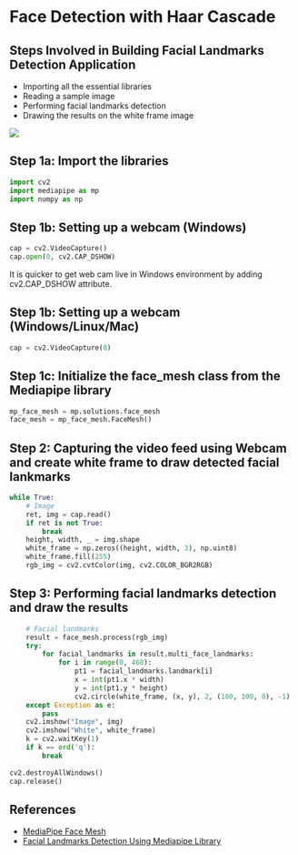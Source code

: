 # Face Detection with Haar Cascade

## Steps Involved in Building Facial Landmarks Detection Application
- Importing all the essential libraries
- Reading a sample image
- Performing facial landmarks detection
- Drawing the results on the white frame image
<img src="https://user-images.githubusercontent.com/61585411/167333971-2c3f7a6a-bd2b-4cee-b924-55683218865b.gif">

## Step 1a: Import the libraries
```python
import cv2
import mediapipe as mp
import numpy as np
```
## Step 1b: Setting up a webcam (Windows)
```python
cap = cv2.VideoCapture()
cap.open(0, cv2.CAP_DSHOW)
```
It is quicker to get web cam live in Windows environment by adding cv2.CAP_DSHOW attribute.
## Step 1b: Setting up a webcam (Windows/Linux/Mac)
```python
cap = cv2.VideoCapture(0)
```
## Step 1c: Initialize the face_mesh class from the Mediapipe library
```python
mp_face_mesh = mp.solutions.face_mesh
face_mesh = mp_face_mesh.FaceMesh()
```
## Step 2: Capturing the video feed using Webcam and create white frame to draw detected facial lankmarks
```python
while True:
    # Image
    ret, img = cap.read()
    if ret is not True:
        break
    height, width, _ = img.shape
    white_frame = np.zeros((height, width, 3), np.uint8)
    white_frame.fill(255)
    rgb_img = cv2.cvtColor(img, cv2.COLOR_BGR2RGB)
```
## Step 3: Performing facial landmarks detection and draw the results
```python
    # Facial landmarks
    result = face_mesh.process(rgb_img)
    try:
        for facial_landmarks in result.multi_face_landmarks:
            for i in range(0, 468):
                pt1 = facial_landmarks.landmark[i]
                x = int(pt1.x * width)
                y = int(pt1.y * height)
                cv2.circle(white_frame, (x, y), 2, (100, 100, 0), -1)
    except Exception as e:
        pass
    cv2.imshow("Image", img)
    cv2.imshow("White", white_frame)
    k = cv2.waitKey(1)
    if k == ord('q'):
        break
        
cv2.destroyAllWindows()        
cap.release()
```
## References
- [MediaPipe Face Mesh](https://google.github.io/mediapipe/solutions/face_mesh.html)
- [Facial Landmarks Detection Using Mediapipe Library](https://www.analyticsvidhya.com/blog/2022/03/facial-landmarks-detection-using-mediapipe-library/)
